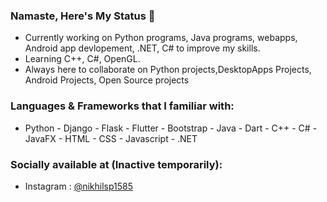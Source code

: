 ### Namaste, Here's My Status 👋

- Currently working on Python programs, Java programs, webapps, Android app devlopement, .NET, C# to improve my skills. 
- Learning C++, C#, OpenGL.
- Always here to collaborate on Python projects,DesktopApps Projects, Android Projects, Open Source projects

### Languages & Frameworks that I familiar with:

- Python - Django - Flask - Flutter - Bootstrap - Java - Dart - C++ - C# - JavaFX - HTML - CSS - Javascript - .NET

### Socially available at (Inactive temporarily):

- Instagram : <a href="https://www.instagram.com/nikhilpatel1585/" target="_blank">@nikhilsp1585</a>

<!--
**nikhilsp1585/nikhilsp1585** is a ✨ _special_ ✨ repository because its `README.md` (this file) appears on your GitHub profile.





--!>



